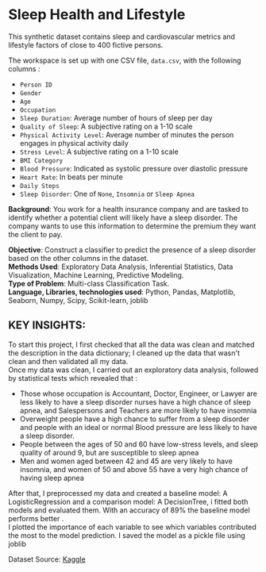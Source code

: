 # Sleep Health and Lifestyle

This synthetic dataset contains sleep and cardiovascular metrics and lifestyle factors of close to 400 fictive persons.

The workspace is set up with one CSV file, `data.csv`, with the following columns :

- `Person ID`
- `Gender`
- `Age`
- `Occupation`
- `Sleep Duration`: Average number of hours of sleep per day
- `Quality of Sleep`: A subjective rating on a 1-10 scale
- `Physical Activity Level`: Average number of minutes the person engages in physical activity daily
- `Stress Level`: A subjective rating on a 1-10 scale
- `BMI Category`
- `Blood Pressure`: Indicated as systolic pressure over diastolic pressure
- `Heart Rate`: In beats per minute
- `Daily Steps`
- `Sleep Disorder`: One of `None`, `Insomnia` or `Sleep Apnea`

**Background**: You work for a health insurance company and are tasked to identify whether a potential client will likely have a sleep disorder. The company wants to use this information to determine the premium they want the client to pay.<br>

**Objective**: Construct a classifier to predict the presence of a sleep disorder based on the other columns in the dataset.<br>
**Methods Used**: Exploratory Data Analysis, Inferential Statistics, Data Visualization, Machine Learning, Predictive Modeling.<br>
**Type of Problem**: Multi-class Classification Task. <br>
**Language, Libraries, technologies used**: Python, Pandas, Matplotlib, Seaborn, Numpy, Scipy, Scikit-learn, joblib<br>
## KEY INSIGHTS: 
To start this project, I first checked that all the data was clean and matched the description in the data dictionary; I cleaned up the data that wasn't clean and then validated all my data.<br>
Once my data was clean, I carried out an exploratory data analysis, followed by statistical tests which revealed that : 
   - Those whose occupation is Accountant, Doctor, Engineer, or Lawyer are less likely to have a sleep disorder nurses have a high chance of sleep apnea, and Salespersons and Teachers are more likely to have insomnia
   - Overweight people have a high chance to suffer from a sleep disorder and people with an ideal or normal Blood pressure are less likely to have a sleep disorder.
   -  People between the ages of 50 and 60 have low-stress levels, and sleep quality of around 9, but are susceptible to sleep apnea <br>
   - Men and women aged between 42 and 45 are very likely to have insomnia, and women of 50 and above 55 have a very high chance of having sleep apnea <br>

After that, I preprocessed my data and created a baseline model: A LogisticRegression and a comparison model: A DecisionTree, i fitted both models and evaluated them. With an accuracy of 89% the baseline model performs better .<br>
I plotted the importance of each variable to see which variables contributed the most to the model prediction. I saved the model as a pickle file using joblib




Dataset Source: [Kaggle](https://www.kaggle.com/datasets/uom190346a/sleep-health-and-lifestyle-dataset/)
